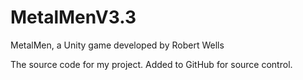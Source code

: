 MetalMenV3.3
============

MetalMen, a Unity game developed by Robert Wells

The source code for my project. Added to GitHub for source control.
